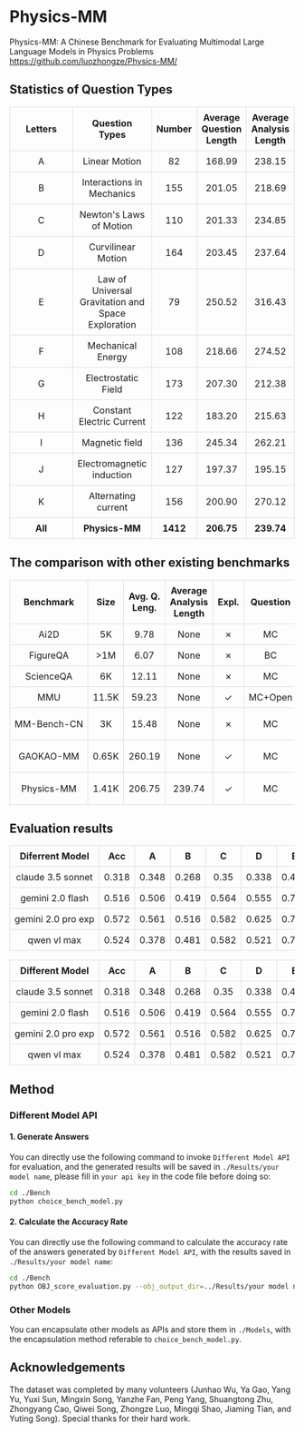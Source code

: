 # Physics-MM

Physics-MM: A Chinese Benchmark for Evaluating Multimodal Large Language Models in Physics Problems
https://github.com/luozhongze/Physics-MM/

## Statistics of Question Types

| Letters     | Question Types              | Number     | Average Question Length     | Average Analysis Length     |
| :-----: | :----------------: | :-----: | :-----: | :-----: |
| A       | Linear Motion      | 82       | 168.99       | 238.15       |
| B       | Interactions in Mechanics   | 155       | 201.05       | 218.69       |
| C       | Newton's Laws of Motion   | 110       | 201.33       | 234.85       |
| D       | Curvilinear Motion   | 164       | 203.45       | 237.64       |
| E       | Law of Universal Gravitation and Space Exploration   | 79       | 250.52       | 316.43       |
| F       | Mechanical Energy   | 108       | 218.66       | 274.52       |
| G       | Electrostatic Field   | 173       | 207.30       | 212.38       |
| H       | Constant Electric Current   | 122       | 183.20       | 215.63       |
| I       | Magnetic field   | 136       | 245.34       | 262.21       |
| J       | Electromagnetic induction   | 127       | 197.37       | 195.15       |
| K       | Alternating current   | 156       | 200.90       | 270.12       |
| **All**       | **Physics-MM**   | **1412**       | **206.75**       | **239.74**       |

## The comparison with other existing benchmarks

| Benchmark       | Size   | Avg. Q. Leng. | Average Analysis Length     | Expl. | Question     | Lang.  |
| --------------- | ------ | ------------- | ------------- | ----- | ------------ | ------ |
| Ai2D            | 5K     | 9.78          | None | ✗     | MC           | Eng.   |
| FigureQA        | >1M    | 6.07          | None | ✗     | BC           | Eng.   |
| ScienceQA       | 6K     | 12.11         | None | ✗     | MC           | Eng.   |
| MMU             | 11.5K  | 59.23         | None | ✓     | MC+Open      | Eng.   |
| MM-Bench-CN     | 3K     | 15.48         | None | ✗     | MC           | T. Chi |
| GAOKAO-MM       | 0.65K  | 260.19        | None | ✓     | MC           | N. Chi |
| Physics-MM      | 1.41K  | 206.75        | 239.74 | ✓     | MC           | N. Chi |

## Evaluation results

| Diferrent Model             | Acc   | A     | B     | C     | D     | E     | F     | G     | H     | I     | J     | K     |
| --------------------------- | ----- | ----- | ----- | ----- | ----- | ----- | ----- | ----- | ----- | ----- | ----- | ----- |
| claude 3.5 sonnet           | 0.318 | 0.348 | 0.268 | 0.35 | 0.338 | 0.449 | 0.37 | 0.249  | 0.389 | 0.283 | 0.291  | 0.276 |
| gemini 2.0 flash            | 0.516 | 0.506 | 0.419 | 0.564 | 0.555 | 0.703 | 0.62  | 0.425 | 0.57  | 0.5   | 0.488 | 0.474 |
| gemini 2.0 pro exp          | 0.572 | 0.561 | 0.516 | 0.582 | 0.625 | 0.785 | 0.639 | 0.488  | 0.635 | 0.526 | 0.52  | 0.542 |
| qwen vl max                 | 0.524 | 0.378 | 0.481 | 0.582 | 0.521 | 0.797 | 0.681 | 0.39  | 0.574 | 0.485 | 0.48  | 0.542 |

<style>
  table {
    width: 100%;
    table-layout: fixed; /* 强制表格列宽 */
  }
  th, td {
    border: 1px solid #ddd;
    padding: 8px;
    text-align: center;
  }
  td:first-child, th:first-child {
    width: 200px; /* 设置第一列的固定宽度 */
    white-space: nowrap; /* 防止换行 */
  }
</style>

<table>
  <tr>
    <th>Different Model</th>
    <th>Acc</th>
    <th>A</th>
    <th>B</th>
    <th>C</th>
    <th>D</th>
    <th>E</th>
    <th>F</th>
    <th>G</th>
    <th>H</th>
    <th>I</th>
    <th>J</th>
    <th>K</th>
  </tr>
  <tr>
    <td>claude 3.5 sonnet</td>
    <td>0.318</td>
    <td>0.348</td>
    <td>0.268</td>
    <td>0.35</td>
    <td>0.338</td>
    <td>0.449</td>
    <td>0.37</td>
    <td>0.249</td>
    <td>0.389</td>
    <td>0.283</td>
    <td>0.291</td>
    <td>0.276</td>
  </tr>
  <tr>
    <td>gemini 2.0 flash</td>
    <td>0.516</td>
    <td>0.506</td>
    <td>0.419</td>
    <td>0.564</td>
    <td>0.555</td>
    <td>0.703</td>
    <td>0.62</td>
    <td>0.425</td>
    <td>0.57</td>
    <td>0.5</td>
    <td>0.488</td>
    <td>0.474</td>
  </tr>
  <tr>
    <td>gemini 2.0 pro exp</td>
    <td>0.572</td>
    <td>0.561</td>
    <td>0.516</td>
    <td>0.582</td>
    <td>0.625</td>
    <td>0.785</td>
    <td>0.639</td>
    <td>0.488</td>
    <td>0.635</td>
    <td>0.526</td>
    <td>0.52</td>
    <td>0.542</td>
  </tr>
  <tr>
    <td>qwen vl max</td>
    <td>0.524</td>
    <td>0.378</td>
    <td>0.481</td>
    <td>0.582</td>
    <td>0.521</td>
    <td>0.797</td>
    <td>0.681</td>
    <td>0.39</td>
    <td>0.574</td>
    <td>0.485</td>
    <td>0.48</td>
    <td>0.542</td>
  </tr>
</table>

## Method

### Different Model API

#### 1. Generate Answers

You can directly use the following command to invoke `Different Model API` for evaluation, and the generated results will be saved in `./Results/your model name`, please fill in `your api key` in the code file before doing so:

```bash
cd ./Bench
python choice_bench_model.py
```

#### 2. Calculate the Accuracy Rate

You can directly use the following command to calculate the accuracy rate of the answers generated by `Different Model API`, with the results saved in `./Results/your model name`:

```bash
cd ./Bench
python OBJ_score_evaluation.py --obj_output_dir=../Results/your model name
```

### Other Models

You can encapsulate other models as APIs and store them in `./Models`, with the encapsulation method referable to `choice_bench_model.py`.

## Acknowledgements

The dataset was completed by many volunteers (Junhao Wu, Ya Gao, Yang Yu, Yuxi Sun, Mingxin Song, Yanzhe Fan, Peng Yang, Shuangtong Zhu, Zhongyang Cao, Qiwei Song, Zhongze Luo, Mingqi Shao, Jiaming Tian, and Yuting Song). Special thanks for their hard work.
